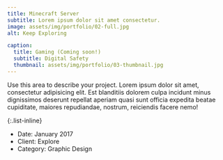 ```yaml
---
title: Minecraft Server
subtitle: Lorem ipsum dolor sit amet consectetur.
image: assets/img/portfolio/02-full.jpg
alt: Keep Exploring

caption:
  title: Gaming (Coming soon!)
  subtitle: Digital Safety
  thumbnail: assets/img/portfolio/03-thumbnail.jpg
---
```

Use this area to describe your project. Lorem ipsum dolor sit amet, consectetur adipisicing elit. Est blanditiis dolorem culpa incidunt minus dignissimos deserunt repellat aperiam quasi sunt officia expedita beatae cupiditate, maiores repudiandae, nostrum, reiciendis facere nemo!

{:.list-inline}
- Date: January 2017
- Client: Explore
- Category: Graphic Design